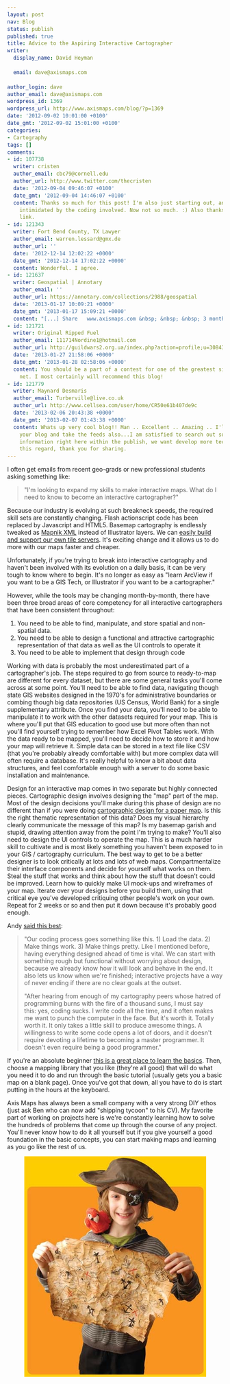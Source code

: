 ```yaml
---
layout: post
nav: Blog
status: publish
published: true
title: Advice to the Aspiring Interactive Cartographer
writer:
  display_name: David Heyman

  email: dave@axismaps.com

author_login: dave
author_email: dave@axismaps.com
wordpress_id: 1369
wordpress_url: http://www.axismaps.com/blog/?p=1369
date: '2012-09-02 10:01:00 +0100'
date_gmt: '2012-09-02 15:01:00 +0100'
categories:
- Cartography
tags: []
comments:
- id: 107738
  writer: cristen
  author_email: cbc79@cornell.edu
  author_url: http://www.twitter.com/thecristen
  date: '2012-09-04 09:46:07 +0100'
  date_gmt: '2012-09-04 14:46:07 +0100'
  content: Thanks so much for this post! I'm also just starting out, and was a little
    intimidated by the coding involved. Now not so much. :) Also thanks for the Hackety
    link.
- id: 121343
  writer: Fort Bend County, TX Lawyer
  author_email: warren.lessard@gmx.de
  author_url: ''
  date: '2012-12-14 12:02:22 +0000'
  date_gmt: '2012-12-14 17:02:22 +0000'
  content: Wonderful. I agree.
- id: 121637
  writer: Geospatial | Annotary
  author_email: ''
  author_url: https://annotary.com/collections/2988/geospatial
  date: '2013-01-17 10:09:21 +0000'
  date_gmt: '2013-01-17 15:09:21 +0000'
  content: "[...] Share   www.axismaps.com &nbsp; &nbsp; &nbsp; 3 months [...]"
- id: 121721
  writer: Original Ripped Fuel
  author_email: 111714Nordine1@hotmail.com
  author_url: http://guildwars2.org.ua/index.php?action=profile;u=30843
  date: '2013-01-27 21:58:06 +0000'
  date_gmt: '2013-01-28 02:58:06 +0000'
  content: You should be a part of a contest for one of the greatest sites on the
    net. I most certainly will recommend this blog!
- id: 121779
  writer: Maynard Desmaris
  author_email: Turberville@live.co.uk
  author_url: http://www.cellsea.com/user/home/CR50e61b407de9c
  date: '2013-02-06 20:43:38 +0000'
  date_gmt: '2013-02-07 01:43:38 +0000'
  content: Whats up very cool blog!! Man .. Excellent .. Amazing .. I'll bookmark
    your blog and take the feeds also...I am satisfied to search out so many helpful
    information right here within the publish, we want develop more techniques in
    this regard, thank you for sharing.
---
```

<p>I often get emails from recent geo-grads or new professional students asking something like:</p>
<blockquote><p>"I'm looking to expand my skills to make interactive maps. What do I need to know to become an interactive cartographer?"</p></blockquote>
<p>Because our industry is evolving at such breakneck speeds, the required skill sets are constantly changing. Flash actionscript code has been replaced by Javascript and HTML5. Basemap cartography is endlessly tweaked as <a href="https://github.com/mapnik/mapnik/wiki/XMLConfigReference">Mapnik XML</a> instead of Illustrator layers. We can <a href="http://www.axismaps.com/blog/2012/01/dont-panic-an-absolute-beginners-guide-to-building-a-map-server/">easily build and support our own tile servers</a>. It's exciting change and it allows us to do more with our maps faster and cheaper.</p>
<p>Unfortunately, if you're trying to break into interactive cartography and haven't been involved with its evolution on a daily basis, it can be very tough to know where to begin. It's no longer as easy as "learn ArcView if you want to be a GIS Tech, or Illustrator if you want to be a cartographer."</p>
<!--break-->
<p>However, while the tools may be changing month-by-month, there have been three broad areas of core competency for all interactive cartographers that have been consistent throughout:</p>
<ol>
<li>You need to be able to find, manipulate, and store spatial and non-spatial data.</li>
<li>You need to be able to design a functional and attractive cartographic representation of that data as well as the UI controls to operate it</li>
<li>You need to be able to implement that design through code</li>
</ol>
<p>Working with data is probably the most underestimated part of a cartographer's job. The steps required to go from source to ready-to-map are different for every dataset, but there are some general tasks you'll come across at some point. You'll need to be able to find data, navigating though state GIS websites designed in the 1970's for administrative boundaries or combing though big data repositories (US Census, World Bank) for a single supplementary attribute. Once you find your data, you'll need to be able to manipulate it to work with the other datasets required for your map. This is where you'll put that GIS education to good use but more often than not you'll find yourself trying to remember how Excel Pivot Tables work. With the data ready to be mapped, you'll need to decide how to store it and how your map will retrieve it. Simple data can be stored in a text file like CSV (that you're probably already comfortable with) but more complex data will often require a database. It's really helpful to know a bit about data structures, and feel comfortable enough with a server to do some basic installation and maintenance.</p>
<p>Design for an interactive map comes in two separate but highly connected pieces. Cartographic design involves designing the "map" part of the map. Most of the design decisions you'll make during this phase of design are no different than if you were doing <a href="http://www.amazon.com/Thematic-Cartography-Visualization-Terry-Slocum/dp/0132097761/ref=sr_1_1?ie=UTF8&amp;qid=1346660063&amp;sr=8-1&amp;keywords=terry+slocum">cartographic design for a paper map</a>. Is this the right thematic representation of this data? Does my visual hierarchy clearly communicate the message of this map? Is my basemap garish and stupid, drawing attention away from the point I'm trying to make? You'll also need to design the UI controls to operate the map. This is a much harder skill to cultivate and is most likely something you haven't been exposed to in your GIS / cartography curriculum. The best way to get to be a better designer is to look critically at lots and lots of web maps. Compartmentalize their interface components and decide for yourself what works on them. Steal the stuff that works and think about how the stuff that doesn't could be improved. Learn how to quickly make UI mock-ups and wireframes of your map. Iterate over your designs before you build them, using that critical eye you've developed critiquing other people's work on your own. Repeat for 2 weeks or so and then put it down because it's probably good enough.</p>
<p>Andy <a href="http://www.axismaps.com/blog/2011/12/web-cartography-thats-like-google-maps-right/">said this best</a>:</p>
<blockquote><p>"Our coding process goes something like this. 1) Load the data. 2) Make things work. 3) Make things pretty. Like I mentioned before, having everything designed ahead of time is vital. We can start with something rough but functional without worrying about design, because we already know how it will look and behave in the end. It also lets us know when we're finished; interactive projects have a way of never ending if there are no clear goals at the outset.</p>
<p>"After hearing from enough of my cartography peers whose hatred of programming burns with the fire of a thousand suns, I must say this: yes, coding sucks. I write code all the time, and it often makes me want to punch the computer in the face. But it's worth it. Totally worth it. It only takes a little skill to produce awesome things. A willingness to write some code opens a lot of doors, and it doesn't require devoting a lifetime to becoming a master programmer. It doesn't even require being a good programmer."</p></blockquote>
<p>If you're an absolute beginner <a href="http://hackety.com">this is a great place to learn the basics</a>. Then, choose a mapping library that you like (they're all good) that will do what you need it to do and run through the basic tutorial (usually gets you a basic map on a blank page). Once you've got that down, all you have to do is start putting in the hours at the keyboard.</p>
<p>Axis Maps has always been a small company with a very strong DIY ethos (just ask Ben who can now add "shipping tycoon" to his CV). My favorite part of working on projects here is we're constantly learning how to solve the hundreds of problems that come up through the course of any project. You'll never know how to do it all yourself but if you give yourself a good foundation in the basic concepts, you can start making maps and learning as you go like the rest of us.</p>
<p><img style="display: block; margin-left: auto; margin-right: auto;" title="Pirate-NG-Kids.jpg" src="/media/posts/2012/09/Pirate-NG-Kids.jpg" alt="Pirate NG Kids" width="425" height="514" border="0" /></p>
